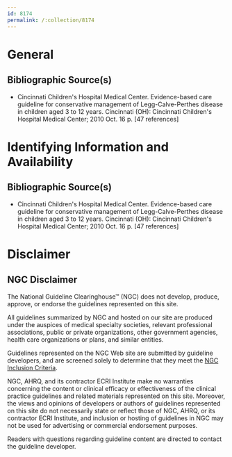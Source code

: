 ```yaml
---
id: 8174
permalink: /:collection/8174
---
```


# General

## Bibliographic Source(s)

- Cincinnati Children's Hospital Medical Center. Evidence-based care guideline for conservative management of Legg-Calve-Perthes disease in children aged 3 to 12 years. Cincinnati (OH): Cincinnati Children's Hospital Medical Center; 2010 Oct. 16 p. [47 references]

# Identifying Information and Availability

## Bibliographic Source(s)

- Cincinnati Children's Hospital Medical Center. Evidence-based care guideline for conservative management of Legg-Calve-Perthes disease in children aged 3 to 12 years. Cincinnati (OH): Cincinnati Children's Hospital Medical Center; 2010 Oct. 16 p. [47 references]

# Disclaimer

## NGC Disclaimer

The National Guideline Clearinghouse™ (NGC) does not develop, produce, approve, or endorse the guidelines represented on this site.

All guidelines summarized by NGC and hosted on our site are produced under the auspices of medical specialty societies, relevant professional associations, public or private organizations, other government agencies, health care organizations or plans, and similar entities.

Guidelines represented on the NGC Web site are submitted by guideline developers, and are screened solely to determine that they meet the [NGC Inclusion Criteria](/help-and-about/summaries/inclusion-criteria).

NGC, AHRQ, and its contractor ECRI Institute make no warranties concerning the content or clinical efficacy or effectiveness of the clinical practice guidelines and related materials represented on this site. Moreover, the views and opinions of developers or authors of guidelines represented on this site do not necessarily state or reflect those of NGC, AHRQ, or its contractor ECRI Institute, and inclusion or hosting of guidelines in NGC may not be used for advertising or commercial endorsement purposes.

Readers with questions regarding guideline content are directed to contact the guideline developer.

